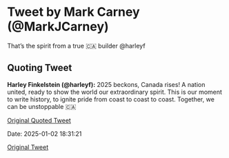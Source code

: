 # Tweet by Mark Carney (@MarkJCarney)

That’s the spirit from a true 🇨🇦 builder @harleyf

## Quoting Tweet

**Harley Finkelstein (@harleyf):** 2025 beckons, Canada rises! A nation united, ready to show the world our extraordinary spirit. This is our moment to write history, to ignite pride from coast to coast to coast. Together, we can be unstoppable 🇨🇦

[Original Quoted Tweet](https://x.com/harleyf/status/1874864369009561966)

Date: 2025-01-02 18:31:21

[Original Tweet](https://x.com/MarkJCarney/status/1874886213976592858)
